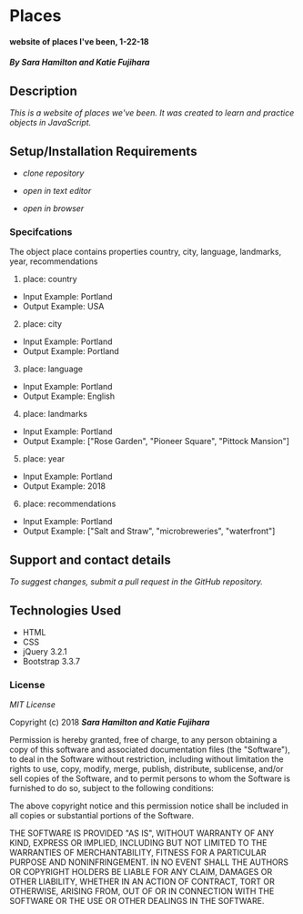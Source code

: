 # Places

#### website of places I've been, 1-22-18

#### _By Sara Hamilton and Katie Fujihara_

## Description

_This is a website of places we've been.  It was created to learn and practice objects in JavaScript._

## Setup/Installation Requirements

* _clone repository_

* _open in text editor_

* _open in browser_

### Specifcations
The object place contains properties country, city, language, landmarks, year, recommendations

1. place: country
* Input Example: Portland
* Output Example: USA

2. place: city
* Input Example: Portland
* Output Example: Portland

3. place: language
* Input Example: Portland
* Output Example: English

4. place: landmarks
* Input Example: Portland
* Output Example: ["Rose Garden", "Pioneer Square", "Pittock Mansion"]

5. place: year
* Input Example: Portland
* Output Example: 2018

6. place: recommendations
* Input Example: Portland
* Output Example: ["Salt and Straw", "microbreweries", "waterfront"]


## Support and contact details

_To suggest changes, submit a pull request in the GitHub repository._

## Technologies Used

* HTML
* CSS
* jQuery 3.2.1
* Bootstrap 3.3.7

### License

*MIT License*

Copyright (c) 2018 **_Sara Hamilton and Katie Fujihara_**

Permission is hereby granted, free of charge, to any person obtaining a copy
of this software and associated documentation files (the "Software"), to deal
in the Software without restriction, including without limitation the rights
to use, copy, modify, merge, publish, distribute, sublicense, and/or sell
copies of the Software, and to permit persons to whom the Software is
furnished to do so, subject to the following conditions:

The above copyright notice and this permission notice shall be included in all
copies or substantial portions of the Software.

THE SOFTWARE IS PROVIDED "AS IS", WITHOUT WARRANTY OF ANY KIND, EXPRESS OR
IMPLIED, INCLUDING BUT NOT LIMITED TO THE WARRANTIES OF MERCHANTABILITY,
FITNESS FOR A PARTICULAR PURPOSE AND NONINFRINGEMENT. IN NO EVENT SHALL THE
AUTHORS OR COPYRIGHT HOLDERS BE LIABLE FOR ANY CLAIM, DAMAGES OR OTHER
LIABILITY, WHETHER IN AN ACTION OF CONTRACT, TORT OR OTHERWISE, ARISING FROM,
OUT OF OR IN CONNECTION WITH THE SOFTWARE OR THE USE OR OTHER DEALINGS IN THE
SOFTWARE.
